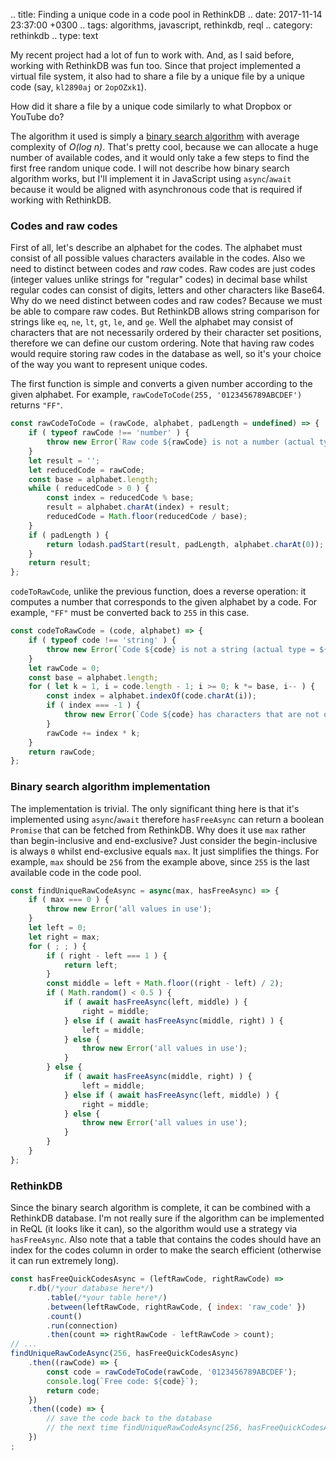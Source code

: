 .. title: Finding a unique code in a code pool in RethinkDB
.. date: 2017-11-14 23:37:00 +0300
.. tags: algorithms, javascript, rethinkdb, reql
.. category: rethinkdb
.. type: text

My recent project had a lot of fun to work with.
And, as I said before, working with RethinkDB was fun too.
Since that project implemented a virtual file system, it also had to share a file by a unique file by a unique code (say, `kl2890aj` or `2opOZxk1`).

How did it share a file by a unique code similarly to what Dropbox or YouTube do?

<!-- TEASER_END -->

The algorithm it used is simply a [binary search algorithm](https://en.wikipedia.org/wiki/Binary_search_algorithm) with average complexity of _O(log n)_.
That's pretty cool, because we can allocate a huge number of available codes, and it would only take a few steps to find the first free random unique code.
I will not describe how binary search algorithm works, but I'll implement it in JavaScript using `async`/`await` because it would be aligned with asynchronous code that is required if working with RethinkDB.

### Codes and raw codes

First of all, let's describe an alphabet for the codes.
The alphabet must consist of all possible values characters available in the codes.
Also we need to distinct between codes and _raw_ codes.
Raw codes are just codes (integer values unlike strings for "regular" codes) in decimal base whilst regular codes can consist of digits, letters and other characters like Base64.
Why do we need distinct between codes and raw codes?
Because we must be able to compare raw codes.
But RethinkDB allows string comparison for strings like `eq`, `ne`, `lt`, `gt`, `le`, and `ge`.
Well the alphabet may consist of characters that are not necessarily ordered by their character set positions, therefore we can define our custom ordering.
Note that having raw codes would require storing raw codes in the database as well, so it's your choice of the way you want to represent unique codes.

The first function is simple and converts a given number according to the given alphabet.
For example, `rawCodeToCode(255, '0123456789ABCDEF')` returns `"FF"`.

```javascript
const rawCodeToCode = (rawCode, alphabet, padLength = undefined) => {
	if ( typeof rawCode !== 'number' ) {
		throw new Error(`Raw code ${rawCode} is not a number (actual type = ${typeof rawCode})`);
	}
	let result = '';
	let reducedCode = rawCode;
	const base = alphabet.length;
	while ( reducedCode > 0 ) {
		const index = reducedCode % base;
		result = alphabet.charAt(index) + result;
		reducedCode = Math.floor(reducedCode / base);
	}
	if ( padLength ) {
		return lodash.padStart(result, padLength, alphabet.charAt(0));
	}
	return result;
};
```

`codeToRawCode`, unlike the previous function, does a reverse operation: it computes a number that corresponds to the given alphabet by a code.
For example, `"FF"` must be converted back to `255` in this case.

```javascript
const codeToRawCode = (code, alphabet) => {
	if ( typeof code !== 'string' ) {
		throw new Error(`Code ${code} is not a string (actual type = ${typeof code})`);
	}
	let rawCode = 0;
	const base = alphabet.length;
	for ( let k = 1, i = code.length - 1; i >= 0; k *= base, i-- ) {
		const index = alphabet.indexOf(code.charAt(i));
		if ( index === -1 ) {
			throw new Error(`Code ${code} has characters that are not declared in the alphabet ${alphabet}`);
		}
		rawCode += index * k;
	}
	return rawCode;
};
```

### Binary search algorithm implementation

The implementation is trivial.
The only significant thing here is that it's implemented using `async`/`await` therefore `hasFreeAsync` can return a boolean `Promise` that can be fetched from RethinkDB.
Why does it use `max` rather than begin-inclusive and end-exclusive?
Just consider the begin-inclusive is always `0` whilst end-exclusive equals `max`.
It just simplifies the things.
For example, `max` should be `256` from the example above, since `255` is the last available code in the code pool.

```javascript
const findUniqueRawCodeAsync = async(max, hasFreeAsync) => {
	if ( max === 0 ) {
		throw new Error('all values in use');
	}
	let left = 0;
	let right = max;
	for ( ; ; ) {
		if ( right - left === 1 ) {
			return left;
		}
		const middle = left + Math.floor((right - left) / 2);
		if ( Math.random() < 0.5 ) {
			if ( await hasFreeAsync(left, middle) ) {
				right = middle;
			} else if ( await hasFreeAsync(middle, right) ) {
				left = middle;
			} else {
				throw new Error('all values in use');
			}
		} else {
			if ( await hasFreeAsync(middle, right) ) {
				left = middle;
			} else if ( await hasFreeAsync(left, middle) ) {
				right = middle;
			} else {
				throw new Error('all values in use');
			}
		}
	}
};
```

### RethinkDB

Since the binary search algorithm is complete, it can be combined with a RethinkDB database.
I'm not really sure if the algorithm can be implemented in ReQL (it looks like it can), so the algorithm would use a strategy via `hasFreeAsync`.
Also note that a table that contains the codes should have an index for the codes column in order to make the search efficient (otherwise it can run extremely long).

```javascript
const hasFreeQuickCodesAsync = (leftRawCode, rightRawCode) =>
	r.db(/*your database here*/)
		.table(/*your table here*/)
		.between(leftRawCode, rightRawCode, { index: 'raw_code' })
		.count()
		.run(connection)
		.then(count => rightRawCode - leftRawCode > count);
// ...
findUniqueRawCodeAsync(256, hasFreeQuickCodesAsync)
	.then((rawCode) => {
		const code = rawCodeToCode(rawCode, '0123456789ABCDEF');
		console.log(`Free code: ${code}`);
		return code;
	})
	.then((code) => {
		// save the code back to the database
		// the next time findUniqueRawCodeAsync(256, hasFreeQuickCodesAsync) is invoked, it will be occupied
	})
;
```
